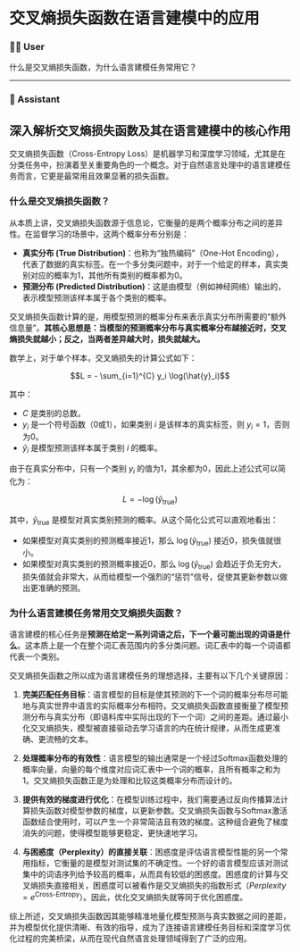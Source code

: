 # 交叉熵损失函数在语言建模中的应用

### 🧑‍💻 User

什么是交叉熵损失函数，为什么语言建模任务常用它？

---

### 🤖 Assistant

## 深入解析交叉熵损失函数及其在语言建模中的核心作用

交叉熵损失函数（Cross-Entropy Loss）是机器学习和深度学习领域，尤其是在分类任务中，扮演着至关重要角色的一个概念。对于自然语言处理中的语言建模任务而言，它更是最常用且效果显著的损失函数。

### 什么是交叉熵损失函数？

从本质上讲，交叉熵损失函数源于信息论，它衡量的是两个概率分布之间的差异性。在监督学习的场景中，这两个概率分布分别是：

* **真实分布 (True Distribution)**：也称为“独热编码”（One-Hot Encoding），代表了数据的真实标签。在一个多分类问题中，对于一个给定的样本，真实类别对应的概率为1，其他所有类别的概率都为0。
* **预测分布 (Predicted Distribution)**：这是由模型（例如神经网络）输出的，表示模型预测该样本属于各个类别的概率。

交叉熵损失函数计算的是，用模型预测的概率分布来表示真实分布所需要的“额外信息量”。**其核心思想是：当模型的预测概率分布与真实概率分布越接近时，交叉熵损失就越小；反之，当两者差异越大时，损失就越大。**

数学上，对于单个样本，交叉熵损失的计算公式如下：

$$L = - \sum_{i=1}^{C} y_i \log(\hat{y}_i)$$

其中：
* $C$ 是类别的总数。
* $y_i$ 是一个符号函数（0或1），如果类别 $i$ 是该样本的真实标签，则 $y_i=1$，否则为0。
* $\hat{y}_i$ 是模型预测该样本属于类别 $i$ 的概率。

由于在真实分布中，只有一个类别 $y_i$ 的值为1，其余都为0，因此上述公式可以简化为：

$$L = - \log(\hat{y}_{\text{true}})$$

其中，$\hat{y}_{\text{true}}$ 是模型对真实类别预测的概率。从这个简化公式可以直观地看出：
* 如果模型对真实类别的预测概率接近1，那么 $\log(\hat{y}_{\text{true}})$ 接近0，损失值就很小。
* 如果模型对真实类别的预测概率接近0，那么 $\log(\hat{y}_{\text{true}})$ 会趋近于负无穷大，损失值就会非常大，从而给模型一个强烈的“惩罚”信号，促使其更新参数以做出更准确的预测。

### 为什么语言建模任务常用交叉熵损失函数？

语言建模的核心任务是**预测在给定一系列词语之后，下一个最可能出现的词语是什么**。这本质上是一个在整个词汇表范围内的多分类问题。词汇表中的每一个词语都代表一个类别。

交叉熵损失函数之所以成为语言建模任务的理想选择，主要有以下几个关键原因：

1.  **完美匹配任务目标**：语言模型的目标是使其预测的下一个词的概率分布尽可能地与真实世界中语言的实际概率分布相符。交叉熵损失函数直接衡量了模型预测分布与真实分布（即语料库中实际出现的下一个词）之间的差距。通过最小化交叉熵损失，模型被直接驱动去学习语言的内在统计规律，从而生成更准确、更流畅的文本。

2.  **处理概率分布的有效性**：语言模型的输出通常是一个经过Softmax函数处理的概率向量，向量的每个维度对应词汇表中一个词的概率，且所有概率之和为1。交叉熵损失函数正是为处理和比较这类概率分布而设计的。

3.  **提供有效的梯度进行优化**：在模型训练过程中，我们需要通过反向传播算法计算损失函数对模型参数的梯度，以更新参数。交叉熵损失函数与Softmax激活函数结合使用时，可以产生一个非常简洁且有效的梯度。这种组合避免了梯度消失的问题，使得模型能够更稳定、更快速地学习。

4.  **与困惑度（Perplexity）的直接关联**：困惑度是评估语言模型性能的另一个常用指标，它衡量的是模型对测试集的不确定性。一个好的语言模型应该对测试集中的词语序列给予较高的概率，从而具有较低的困惑度。困惑度的计算与交叉熵损失直接相关，困惑度可以被看作是交叉熵损失的指数形式（$Perplexity = e^{\text{Cross-Entropy}}$）。因此，优化交叉熵损失就等同于优化困惑度。

综上所述，交叉熵损失函数因其能够精准地量化模型预测与真实数据之间的差距，并为模型优化提供清晰、有效的指导，成为了连接语言建模任务目标和深度学习优化过程的完美桥梁，从而在现代自然语言处理领域得到了广泛的应用。